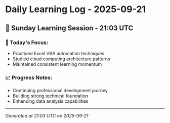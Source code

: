 # Daily Learning Log - 2025-09-21

## 📅 Sunday Learning Session - 21:03 UTC

### 🎯 Today's Focus:
- Practiced Excel VBA automation techniques
- Studied cloud computing architecture patterns
- Maintained consistent learning momentum

### 📈 Progress Notes:
- Continuing professional development journey
- Building strong technical foundation
- Enhancing data analysis capabilities

---
*Generated at 21:03 UTC on 2025-09-21*
